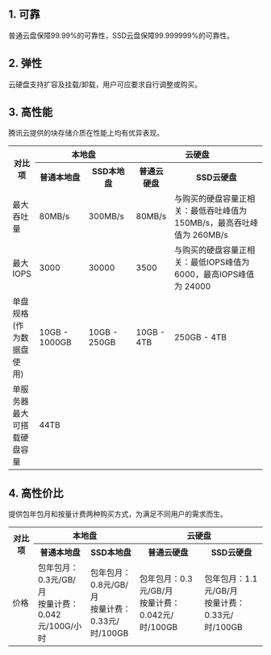 ## 1. 可靠
普通云盘保障99.99%的可靠性，SSD云盘保障99.999999%的可靠性。


## 2. 弹性
云硬盘支持扩容及挂载/卸载，用户可应要求自行调整或购买。

## 3. 高性能
腾讯云提供的块存储介质在性能上均有优异表现。

<table>
        <tbody><tr>
            <th style="width: 10%;" rowspan="2">对比项</th>
            <th style="width: 40%;" colspan="2">本地盘</th>
            <th style="width: 50%;" colspan="2">云硬盘</th>
        </tr>
				 <tr>
            <th>普通本地盘</th>
            <th>SSD本地盘</th>
						 <th>普通云硬盘</th>
            <th>SSD云硬盘</th>
        </tr>
<tr>
            <td>最大吞吐量</td>
            <td>80MB/s</td>
            <td>300MB/s</td>
            <td>80MB/s</td>
            <td>与购买的硬盘容量正相关：最低吞吐峰值为 150MB/s，最高吞吐峰值为 260MB/s</td>
        </tr>
        <tr>
            <td>最大IOPS</td>
            <td>3000</td>
            <td>30000</td>
            <td>3500</td>
            <td> 与购买的硬盘容量正相关：最低IOPS峰值为 6000，最高IOPS峰值为 24000</td>
        </tr>
				<tr>
            <td>单盘规格(作为数据盘使用)</td>
            <td>10GB - 1000GB</td>
            <td>10GB - 250GB</td>
            <td>10GB - 4TB</td>
            <td>250GB - 4TB</td>
        </tr>
				<tr>
				<td>单服务器最大可搭载硬盘容量</td>
				<td colspan="4">44TB</td>
				</tbody>
				</table>
				
## 4. 高性价比
提供包年包月和按量计费两种购买方式，为满足不同用户的需求而生。

<table>
        <tbody><tr>
            <th style="width: 10%;" rowspan="2">对比项</th>
            <th style="width: 40%;" colspan="2">本地盘</th>
            <th style="width: 50%;" colspan="2">云硬盘</th>
        </tr>
				 <tr>
            <th>普通本地盘</th>
            <th>SSD本地盘</th>
						 <th>普通云硬盘</th>
            <th>SSD云硬盘</th>
        </tr>
<tr>
            <td>价格</td>
            <td>包年包月：0.3元/GB/月<br>
按量计费：0.042元/100G/小时</td>
            <td>包年包月：0.8元/GB/月<br>
按量计费：0.33元/时/100GB</td>
            <td>包年包月：0.3元/GB/月<br>
按量计费：0.042元/时/100GB</td>
            <td>包年包月：1.1元/GB/月<br>
按量计费：0.33元/时/100GB</td>
        </tr>
				</tbody>
				</table>
